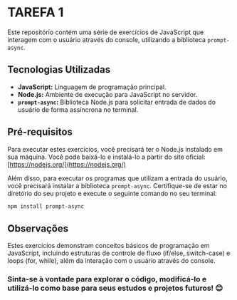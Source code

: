 # TAREFA 1

Este repositório contém uma série de exercícios de JavaScript que interagem com o usuário através do console, utilizando a biblioteca `prompt-async`.

## Tecnologias Utilizadas

* **JavaScript:** Linguagem de programação principal.
* **Node.js:** Ambiente de execução para JavaScript no servidor.
* **`prompt-async`:** Biblioteca Node.js para solicitar entrada de dados do usuário de forma assíncrona no terminal.

## Pré-requisitos

Para executar estes exercícios, você precisará ter o Node.js instalado em sua máquina. Você pode baixá-lo e instalá-lo a partir do site oficial: [https://nodejs.org/](https://nodejs.org/)

Além disso, para executar os programas que utilizam a entrada do usuário, você precisará instalar a biblioteca `prompt-async`. Certifique-se de estar no diretório do seu projeto e execute o seguinte comando no seu terminal:

```bash
npm install prompt-async

````

## Observações
Estes exercícios demonstram conceitos básicos de programação em JavaScript, incluindo estruturas de controle de fluxo (if/else, switch-case) e loops (for, while), além da interação com o usuário através do console.

### Sinta-se à vontade para explorar o código, modificá-lo e utilizá-lo como base para seus estudos e projetos futuros! 😊
